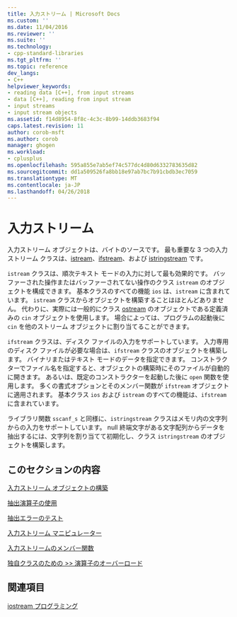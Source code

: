 ```yaml
---
title: 入力ストリーム | Microsoft Docs
ms.custom: ''
ms.date: 11/04/2016
ms.reviewer: ''
ms.suite: ''
ms.technology:
- cpp-standard-libraries
ms.tgt_pltfrm: ''
ms.topic: reference
dev_langs:
- C++
helpviewer_keywords:
- reading data [C++], from input streams
- data [C++], reading from input stream
- input streams
- input stream objects
ms.assetid: f14d8954-8f8c-4c3c-8b99-14ddb3683f94
caps.latest.revision: 11
author: corob-msft
ms.author: corob
manager: ghogen
ms.workload:
- cplusplus
ms.openlocfilehash: 595a855e7ab5ef74c577dc4d80d6332783635d82
ms.sourcegitcommit: dd1a509526fa8bb18e97ab7bc7b91cbdb3ec7059
ms.translationtype: MT
ms.contentlocale: ja-JP
ms.lasthandoff: 04/26/2018
---
```

# <a name="input-streams"></a>入力ストリーム

入力ストリーム オブジェクトは、バイトのソースです。 最も重要な 3 つの入力ストリーム クラスは、[istream](../standard-library/basic-istream-class.md)、[ifstream](../standard-library/basic-ifstream-class.md)、および [istringstream](../standard-library/basic-istringstream-class.md) です。

`istream` クラスは、順次テキスト モードの入力に対して最も効果的です。 バッファーされた操作またはバッファーされてない操作のクラス `istream` のオブジェクトを構成できます。 基本クラスのすべての機能 `ios` は、`istream` に含まれています。 `istream` クラスからオブジェクトを構築することはほとんどありません。 代わりに、実際には一般的にクラス [ostream](../standard-library/basic-ostream-class.md) のオブジェクトである定義済みの `cin` オブジェクトを使用します。 場合によっては、プログラムの起動後に `cin` を他のストリーム オブジェクトに割り当てることができます。

`ifstream` クラスは、ディスク ファイルの入力をサポートしています。 入力専用のディスク ファイルが必要な場合は、`ifstream` クラスのオブジェクトを構築します。 バイナリまたはテキスト モードのデータを指定できます。 コンストラクターでファイル名を指定すると、オブジェクトの構築時にそのファイルが自動的に開きます。 あるいは、既定のコンストラクターを起動した後に `open` 関数を使用します。 多くの書式オプションとそのメンバー関数が `ifstream` オブジェクトに適用されます。 基本クラス `ios` および `istream` のすべての機能は、`ifstream` に含まれています。

ライブラリ関数 `sscanf_s` と同様に、`istringstream` クラスはメモリ内の文字列からの入力をサポートしています。 null 終端文字がある文字配列からデータを抽出するには、文字列を割り当てて初期化し、クラス `istringstream` のオブジェクトを構築します。

## <a name="in-this-section"></a>このセクションの内容

[入力ストリーム オブジェクトの構築](../standard-library/constructing-input-stream-objects.md)

[抽出演算子の使用](../standard-library/using-extraction-operators.md)

[抽出エラーのテスト](../standard-library/testing-for-extraction-errors.md)

[入力ストリーム マニピュレーター](../standard-library/input-stream-manipulators.md)

[入力ストリームのメンバー関数](../standard-library/input-stream-member-functions.md)

[独自クラスのための >> 演算子のオーバーロード](../standard-library/overloading-the-input-operator-for-your-own-classes.md)

## <a name="see-also"></a>関連項目

[iostream プログラミング](../standard-library/iostream-programming.md)<br/>
